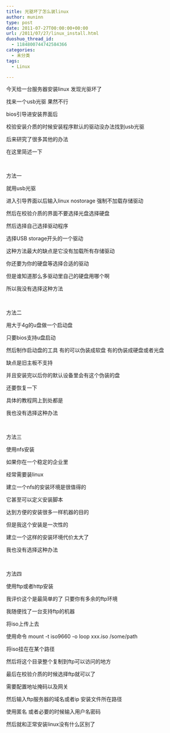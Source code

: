 ```yaml
---
title: 光驱坏了怎么装linux
author: muninn
type: post
date: 2011-07-27T00:00:00+00:00
url: /2011/07/27/linux_install.html
duoshuo_thread_id:
  - 1184800744742584366
categories:
  - 未分类
tags:
  - Linux

---
```

今天给一台服务器安装linux 发现光驱坏了

找来一个usb光驱 果然不行

bios引导进安装界面后

校验安装介质的时候安装程序默认的驱动没办法找到usb光驱

后来研究了很多其他的办法

在这里简述一下

&#160;

方法一

就用usb光驱

进入引导界面以后输入linux nostorage 强制不加载存储驱动

然后在校验介质的界面不要选择光盘选择硬盘

然后选择自己选择驱动程序

选择USB storage开头的一个驱动

这种方法最大的缺点是它没有加载所有存储驱动

你还要为你的硬盘等选择合适的驱动

但是谁知道那么多驱动里自己的硬盘用哪个啊

所以我没有选择这种方法

&#160;

方法二

用大于4g的u盘做一个启动盘

只要bios支持u盘启动

然后制作启动盘的工具 有的可以伪装成软盘 有的伪装成硬盘或者光盘

缺点是旧主板不支持

并且安装完以后你的默认设备里会有这个伪装的盘

还要恢复一下

具体的教程网上到处都是

我也没有选择这种办法

&#160;

方法三

使用nfs安装

如果你在一个稳定的企业里

经常需要装linux

建立一个nfs的安装环境是很值得的

它甚至可以定义安装脚本

达到方便的安装很多一样机器的目的

但是我这个安装是一次性的

建立一个这样的安装环境代价太大了

我也没有选择这种办法

&#160;

方法四

使用ftp或者http安装

我评价这个是最简单的了 只要你有多余的ftp环境

我随便找了一台支持ftp的机器

将iso上传上去

使用命令 mount -t iso9660 -o loop xxx.iso /some/path

将iso挂在在某个路径

然后将这个目录整个复制到ftp可以访问的地方

最后在校验介质的时候选择ftp就可以了

需要配置地址掩码以及网关

然后输入ftp服务器的域名或者ip 安装文件所在路径

使用匿名 或者必要的时候输入用户名密码

然后就和正常安装linux没有什么区别了
